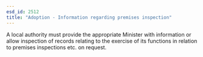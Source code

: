 ```yaml
---
esd_id: 2512
title: "Adoption - Information regarding premises inspection"
---
```


A local authority must provide the appropriate Minister with information or allow inspection of records relating to the exercise of its functions in relation to premises inspections etc. on request.

